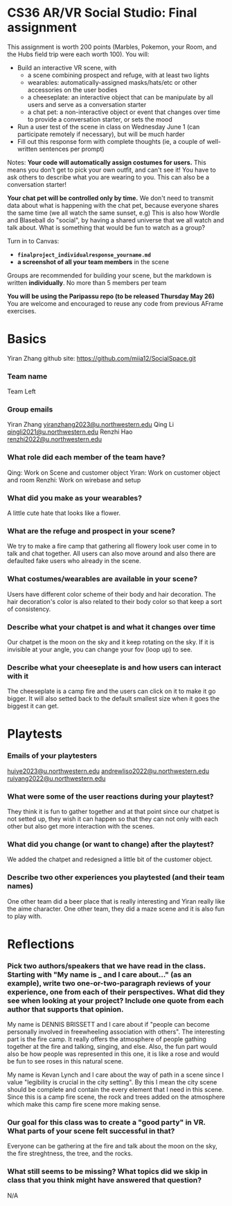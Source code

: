 # CS36 AR/VR Social Studio: Final assignment

This assignment is worth 200 points (Marbles, Pokemon, your Room, and the Hubs field trip were each worth 100).  You will:

* Build an interactive VR scene, with
	* 	a scene combining prospect and refuge, with at least two lights
	*  wearables: automatically-assigned masks/hats/etc or other accessories on the user bodies
	*  a cheeseplate: an interactive object that can be manipulate by all users and serve as a conversation starter
	*  a chat pet: a non-interactive object or event that changes over time to provide a conversation starter, or sets the mood	
* Run a user test of the scene in class on Wednesday June 1 (can participate remotely if necessary), but will be much harder
* Fill out this response form with complete thoughts (ie, a couple of well-written sentences per prompt)

Notes: **Your code will automatically assign costumes for users.** This means you don't get to pick your own outfit, and can't see it! You have to ask others to describe what you are wearing to you. This can also be a conversation starter!

**Your chat pet will be controlled only by time.** We don't need to transmit data about what is happening with the chat pet, because everyone shares the same time (we all watch the same sunset, e.g) This is also how Wordle and Blaseball do "social", by having a shared universe that we all watch and talk about. What is something that would be fun to watch as a group?


Turn in to Canvas:

* **`finalproject_individualresponse_yourname.md`**
* **a screenshot of all your team members** in the scene

Groups are recommended for building your scene, but the markdown is written **individually**. No more than 5 members per team

**You will be using the Paripassu repo (to be released Thursday May 26)** You are welcome and encouraged to reuse any code from previous AFrame exercises.

# Basics

Yiran Zhang
github site: https://github.com/miia12/SocialSpace.git

### Team name

Team Left

### Group emails
Yiran Zhang yiranzhang2023@u.northwestern.edu
Qing Li qingli2021@u.northwestern.edu
Renzhi Hao renzhi2022@u.northwestern.edu

### What role did each member of the team have? 

Qing: Work on Scene and customer object
Yiran: Work on customer object and room
Renzhi: Work on wirebase and setup
 
### What did you make as your wearables?

A little cute hate that looks like a flower.


### What are the refuge and prospect in your scene?

We try to make a fire camp that gathering all flowery look user come in to talk and chat together. All users can also move around and also there are defaulted fake users who already in the scene.

### What costumes/wearables are available in your scene?

Users have different color scheme of their body and hair decoration. The hair decoration's color is also related to their body color so that keep a sort of consistency.

### Describe what your chatpet is and what it changes over time

Our chatpet is the moon on the sky and it keep rotating on the sky. If it is invisible at your angle, you can change your fov (loop up) to see.
 
### Describe what your cheeseplate is and how users can interact with it

The cheeseplate is a camp fire and the users can click on it to make it go bigger. It will also setted back to the default smallest size when it goes the biggest it can get.

# Playtests

### Emails of your playtesters
huiye2023@u.northwestern.edu
andrewliso2022@u.northwestern.edu
ruiyang2022@u.northwestern.edu
 
### What were some of the user reactions during your playtest?

They think it is fun to gather together and at that point since our chatpet is not setted up, they wish it can happen so that they can not only with each other but also get more interaction with the scenes.

### What did you change (or want to change) after the playtest?

We added the chatpet and redesigned a little bit of the customer object.
 
### Describe two other experiences you playtested (and their team names)
 
One other team did a beer place that is really interesting and Yiran really like the aime character. One other team, they did a maze scene and it is also fun to play with.

# Reflections


### Pick two authors/speakers that we have read in the class. Starting with "My name is _ and I care about..." (as an example), write two one-or-two-paragraph reviews of your experience, one from each of their perspectives. What did they see when looking at your project?  Include one quote from each author that supports that opinion.
 
My name is DENNIS BRISSETT and I care about if "people can become personally involved in freewheeling association with others". The interesting part is the fire camp. It really offers the atmosphere of people gathing together at the fire and talking, singing, and else. Also, the fun part would also be how people was represented in this one, it is like a rose and would be fun to see roses in this natural scene.

My name is Kevan Lynch and I care about the way of path in a scene since I value "legibility is crucial in the city setting". By this I mean the city scene should be complete and contain the every element that I need in this scene. Since this is a camp fire scene, the rock and trees added on the atmosphere which make this camp fire scene more making sense. 
 
### Our goal for this class was to create a "good party" in VR. What parts of your scene felt successful in that? 

Everyone can be gathering at the fire and talk about the moon on the sky, the fire streghtness, the tree, and the rocks.

### What still seems to be missing? What topics did we skip in class that you think might have answered that question? 
 
N/A

